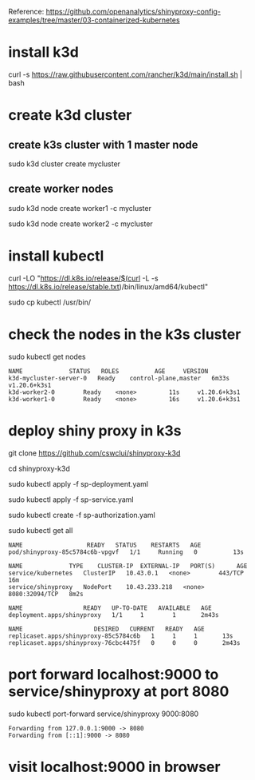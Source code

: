Reference: https://github.com/openanalytics/shinyproxy-config-examples/tree/master/03-containerized-kubernetes

# install k3d
curl -s https://raw.githubusercontent.com/rancher/k3d/main/install.sh | bash

# create k3d cluster

## create k3s cluster with 1 master node
sudo k3d cluster create mycluster

## create worker nodes
 
sudo k3d node create worker1 -c mycluster

sudo k3d node create worker2 -c mycluster


# install kubectl
 curl -LO "https://dl.k8s.io/release/$(curl -L -s https://dl.k8s.io/release/stable.txt)/bin/linux/amd64/kubectl"
 
 sudo cp kubectl /usr/bin/


# check the nodes in the k3s cluster

sudo kubectl get nodes

```
NAME			 STATUS   ROLES 		 AGE	 VERSION
k3d-mycluster-server-0	 Ready	  control-plane,master	 6m33s	 v1.20.6+k3s1
k3d-worker2-0		 Ready	  <none>		 11s	 v1.20.6+k3s1
k3d-worker1-0		 Ready	  <none>		 16s	 v1.20.6+k3s1
```

# deploy shiny proxy in k3s
git clone https://github.com/cswclui/shinyproxy-k3d

cd shinyproxy-k3d

sudo kubectl apply -f sp-deployment.yaml

sudo kubectl apply -f sp-service.yaml

sudo kubectl  create -f sp-authorization.yaml


sudo kubectl get all

```
NAME				  READY   STATUS    RESTARTS   AGE
pod/shinyproxy-85c5784c6b-vpgvf   1/1	  Running   0	       13s

NAME		     TYPE	 CLUSTER-IP	 EXTERNAL-IP   PORT(S)		AGE
service/kubernetes   ClusterIP	 10.43.0.1	 <none>        443/TCP		16m
service/shinyproxy   NodePort	 10.43.233.218	 <none>        8080:32094/TCP	8m2s

NAME			     READY   UP-TO-DATE   AVAILABLE   AGE
deployment.apps/shinyproxy   1/1     1		  1	      2m43s

NAME					DESIRED   CURRENT   READY   AGE
replicaset.apps/shinyproxy-85c5784c6b	1	  1	    1	    13s
replicaset.apps/shinyproxy-76cbc4475f	0	  0	    0	    2m43s
```

# port forward localhost:9000 to service/shinyproxy at port 8080

sudo kubectl port-forward service/shinyproxy 9000:8080

```
Forwarding from 127.0.0.1:9000 -> 8080
Forwarding from [::1]:9000 -> 8080
```

# visit localhost:9000 in browser


